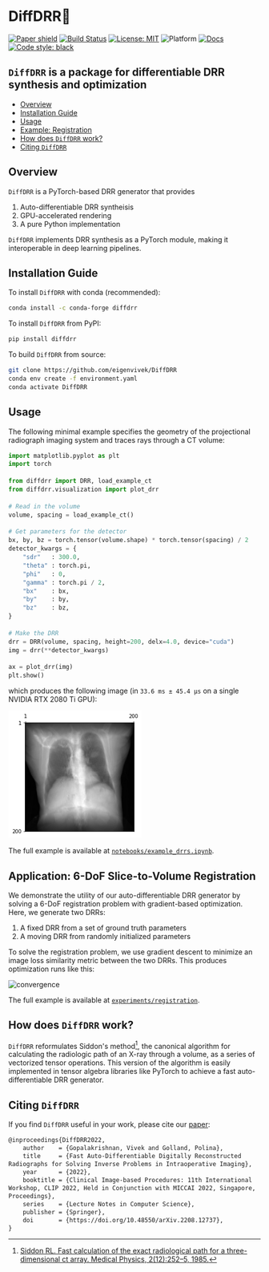# DiffDRR🩻
[![Paper shield](https://img.shields.io/badge/Paper-arxiv.2208.12737-red)](https://arxiv.org/abs/2208.12737)
[![Build Status](https://github.com/eigenvivek/DiffDRR/actions/workflows/CI.yml/badge.svg?branch=main)](https://github.com/eigenvivek/DiffDRR/actions/workflows/CI.yml?query=branch%3Amain)
[![License: MIT](https://img.shields.io/badge/License-MIT-blue)](LICENSE)
![Platform](https://img.shields.io/badge/platform-macOS%20|%20linux%20-blue)
[![Docs](https://img.shields.io/badge/docs-passing-brightgreen)](https://vivekg.dev/DiffDRR/)
[![Code style: black](https://img.shields.io/badge/Code%20style-black-black.svg)](https://github.com/psf/black)

## `DiffDRR` is a package for differentiable DRR synthesis and optimization

- [Overview](#overview)
- [Installation Guide](#installation-guide)
- [Usage](#usage)
- [Example: Registration](#application-6-dof-slice-to-volume-registration)
- [How does `DiffDRR` work?](#how-does-diffdrr-work)
- [Citing `DiffDRR`](#citing-diffdrr)

## Overview
`DiffDRR` is a PyTorch-based DRR generator that provides

1. Auto-differentiable DRR syntheisis
2. GPU-accelerated rendering
3. A pure Python implementation

`DiffDRR` implements DRR synthesis as a PyTorch module, making it interoperable in deep learning pipelines.

## Installation Guide
To install `DiffDRR` with conda (recommended):
```zsh
conda install -c conda-forge diffdrr
```

To install `DiffDRR` from PyPI:
```zsh
pip install diffdrr
```

To build `DiffDRR` from source:
```zsh
git clone https://github.com/eigenvivek/DiffDRR
conda env create -f environment.yaml
conda activate DiffDRR
```

## Usage

The following minimal example specifies the geometry of the projectional radiograph imaging system and traces rays through a CT volume:

```Python
import matplotlib.pyplot as plt
import torch

from diffdrr import DRR, load_example_ct
from diffdrr.visualization import plot_drr

# Read in the volume
volume, spacing = load_example_ct()

# Get parameters for the detector
bx, by, bz = torch.tensor(volume.shape) * torch.tensor(spacing) / 2
detector_kwargs = {
    "sdr"   : 300.0,
    "theta" : torch.pi,
    "phi"   : 0,
    "gamma" : torch.pi / 2,
    "bx"    : bx,
    "by"    : by,
    "bz"    : bz,
}

# Make the DRR
drr = DRR(volume, spacing, height=200, delx=4.0, device="cuda")
img = drr(**detector_kwargs)

ax = plot_drr(img)
plt.show()
```

which produces the following image (in `33.6 ms ± 45.4 µs` on a single NVIDIA RTX 2080 Ti GPU):

![example_drr](figures/example_drr.png)

The full example is available at [`notebooks/example_drrs.ipynb`](notebooks/example_drrs.ipynb).

## Application: 6-DoF Slice-to-Volume Registration

We demonstrate the utility of our auto-differentiable DRR generator by solving a 6-DoF registration problem with gradient-based optimization.
Here, we generate two DRRs:

1. A fixed DRR from a set of ground truth parameters
2. A moving DRR from randomly initialized parameters

To solve the registration problem, we use gradient descent to minimize an image loss similarity metric between the two DRRs.
This produces optimization runs like this:

![convergence](https://github.com/eigenvivek/DiffDRR/blob/main/experiments/registration/results/momentum_dampen/gifs/converged/649.gif)

The full example is available at [`experiments/registration`](experiments/registration).

## How does `DiffDRR` work?

`DiffDRR` reformulates Siddon's method[^fn], the canonical algorithm for calculating the radiologic path of an X-ray through a volume, as a series of vectorized tensor operations.
This version of the algorithm is easily implemented in tensor algebra libraries like PyTorch to achieve a fast auto-differentiable DRR generator.

[^fn]: [Siddon RL. Fast calculation of the exact radiological path for a three-dimensional ct array.
Medical Physics, 2(12):252–5, 1985.](https://doi.org/10.1118/1.595715)

## Citing `DiffDRR`

If you find `DiffDRR` useful in your work, please cite our [paper](https://arxiv.org/abs/2208.12737):
```
@inproceedings{DiffDRR2022,
    author    = {Gopalakrishnan, Vivek and Golland, Polina},
    title     = {Fast Auto-Differentiable Digitally Reconstructed Radiographs for Solving Inverse Problems in Intraoperative Imaging},
    year      = {2022},
    booktitle = {Clinical Image-based Procedures: 11th International Workshop, CLIP 2022, Held in Conjunction with MICCAI 2022, Singapore, Proceedings},
    series    = {Lecture Notes in Computer Science},
    publisher = {Springer},
    doi       = {https://doi.org/10.48550/arXiv.2208.12737},
}
```
